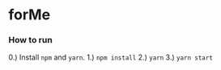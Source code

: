 # forMe

### How to run

0.) Install `npm` and `yarn`.
1.) `npm install`
2.) `yarn`
3.) `yarn start`

